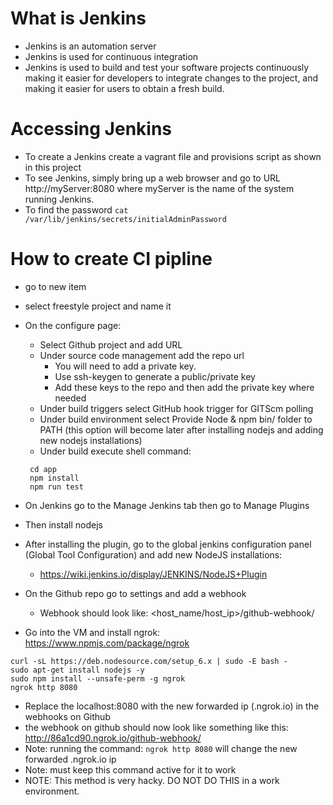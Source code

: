 # What is Jenkins
- Jenkins is an automation server
- Jenkins is used for continuous integration
-  Jenkins is used to build and test your software projects continuously making it easier for developers to integrate changes to the project, and making it easier for users to obtain a fresh build.

# Accessing Jenkins
- To create a Jenkins create a vagrant file and provisions script as shown in this project
- To see Jenkins, simply bring up a web browser and go to URL http://myServer:8080 where myServer is the name of the system running Jenkins.
- To find the password `` cat /var/lib/jenkins/secrets/initialAdminPassword ``

# How to create CI pipline
- go to new item
- select freestyle project and name it
- On the configure page:
  - Select Github project and add URL
  - Under source code management add the repo url
    - You will need to add a private key.
    - Use ssh-keygen to generate a public/private key
    - Add these keys to the repo and then add the private key where needed
  - Under build triggers select GitHub hook trigger for GITScm polling
  - Under build environment select Provide Node & npm bin/ folder to PATH (this option will become later after installing nodejs and adding new nodejs installations)
  - Under build execute shell command:
   ````
    cd app
    npm install
    npm run test
   ````


- On Jenkins go to the Manage Jenkins tab then go to Manage Plugins
- Then install nodejs
- After installing the plugin, go to the global jenkins configuration panel (Global Tool Configuration) and add new NodeJS installations:
  - https://wiki.jenkins.io/display/JENKINS/NodeJS+Plugin

- On the Github repo go to settings and add a webhook
  - Webhook should look like: <host_name/host_ip>/github-webhook/
- Go into the VM and install ngrok: https://www.npmjs.com/package/ngrok
````
curl -sL https://deb.nodesource.com/setup_6.x | sudo -E bash -
sudo apt-get install nodejs -y
sudo npm install --unsafe-perm -g ngrok
ngrok http 8080
````
- Replace the localhost:8080 with the new forwarded ip (.ngrok.io) in the webhooks on Github
- the webhook on github should now look like something like this: http://86a1cd90.ngrok.io/github-webhook/
- Note: running the command: ``ngrok http 8080`` will change the new forwarded .ngrok.io ip
- Note: must keep this command active for it to work
- NOTE: This method is very hacky. DO NOT DO THIS in a work environment.

